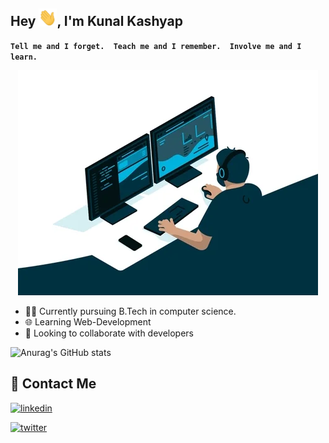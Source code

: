 ## Hey <img src="https://raw.githubusercontent.com/kunalkashyap-1/kunalkashyap-1/master/assets/Hi.gif" width="29">, I'm  Kunal Kashyap

**`Tell me and I forget.  Teach me and I remember.  Involve me and I learn.`**

<p align="center"> 
  <img src="https://raw.githubusercontent.com/kunalkashyap-1/kunalkashyap-1/master/assets/giphy.webp">
</p>

- 👨‍💻 Currently pursuing B.Tech in computer science. 
- 🌐 Learning Web-Development 
- 🤝 Looking to collaborate with developers 

![Anurag's GitHub stats](https://github-readme-stats.vercel.app/api?username=kunalkashyap-1&theme=github_dark&show_icons=true)

## 📱 Contact Me

[![linkedin](https://img.shields.io/badge/linkedin-0A66C2?style=for-the-badge&logo=linkedin&logoColor=white)](https://www.linkedin.com/in/kunal-kashyap-a0798222b/)

[![twitter](https://img.shields.io/badge/twitter-1DA1F2?style=for-the-badge&logo=twitter&logoColor=white)](https://twitter.com/kunal_code)
